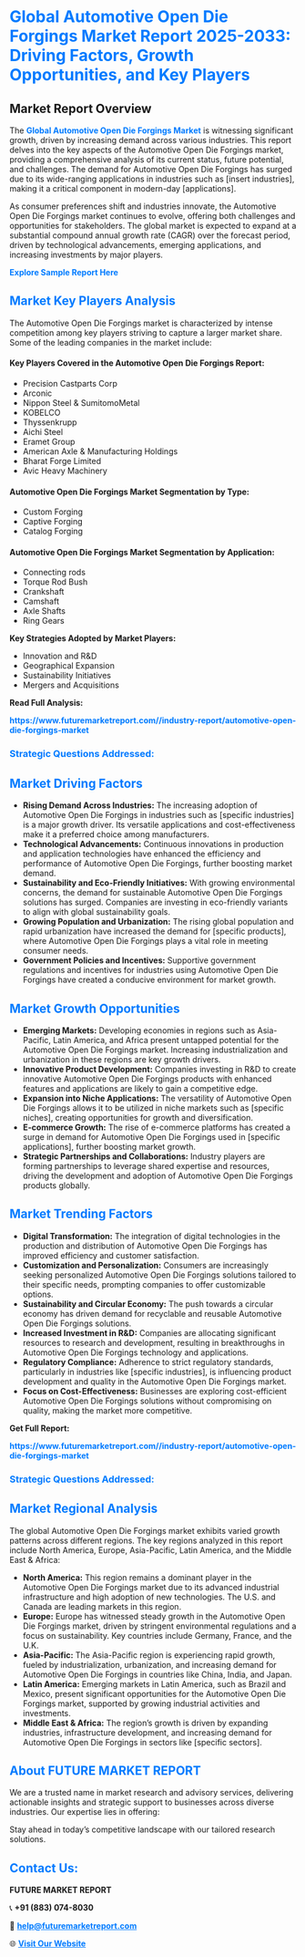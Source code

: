<h1 style="color: #007BFF;">Global Automotive Open Die Forgings Market Report 2025-2033: Driving Factors, Growth Opportunities, and Key Players</h1>

<section id="overview">
<h2>Market Report Overview</h2>
<p>The <a href="https://www.futuremarketreport.com//industry-report/automotive-open-die-forgings-market" style="color: #007BFF; text-decoration: none;"><strong>Global Automotive Open Die Forgings Market</strong></a> is witnessing significant growth, driven by increasing demand across various industries. This report delves into the key aspects of the Automotive Open Die Forgings market, providing a comprehensive analysis of its current status, future potential, and challenges. The demand for Automotive Open Die Forgings has surged due to its wide-ranging applications in industries such as [insert industries], making it a critical component in modern-day [applications].</p>
<p>As consumer preferences shift and industries innovate, the Automotive Open Die Forgings market continues to evolve, offering both challenges and opportunities for stakeholders. The global market is expected to expand at a substantial compound annual growth rate (CAGR) over the forecast period, driven by technological advancements, emerging applications, and increasing investments by major players.</p>
</section>

<section id="overview">
<p><a href="https://www.futuremarketreport.com//request-sample/reportId=49826" style="color: #007BFF; text-decoration: none;"><strong>Explore Sample Report Here</strong></a></p>
</section>

<section id="key-players">
<h2 style="color: #007BFF;">Market Key Players Analysis</h2>
<p>The Automotive Open Die Forgings market is characterized by intense competition among key players striving to capture a larger market share. Some of the leading companies in the market include:</p>
<h4>Key Players Covered in the Automotive Open Die Forgings Report:</h4>
<ul><li>Precision Castparts Corp</li><li>Arconic</li><li>Nippon Steel &amp; SumitomoMetal</li><li>KOBELCO</li><li>Thyssenkrupp</li><li>Aichi Steel</li><li>Eramet Group</li><li>American Axle &amp; Manufacturing Holdings</li><li>Bharat Forge Limited</li><li>Avic Heavy Machinery</li></ul>
<h4>Automotive Open Die Forgings Market Segmentation by Type:</h4>
<ul><li>Custom Forging</li><li>Captive Forging</li><li>Catalog Forging</li></ul>

<h4>Automotive Open Die Forgings Market Segmentation by Application:</h4>
<ul><li>Connecting rods</li><li>Torque Rod Bush</li><li>Crankshaft</li><li>Camshaft</li><li>Axle Shafts</li><li>Ring Gears</li></ul>
<p><strong>Key Strategies Adopted by Market Players:</strong></p>
<ul>
<li>Innovation and R&D</li>
<li>Geographical Expansion</li>
<li>Sustainability Initiatives</li>
<li>Mergers and Acquisitions</li>
</ul>
</section>

<section>
<p><strong>Read Full Analysis: </strong></p><a href="https://www.futuremarketreport.com//industry-report/automotive-open-die-forgings-market" style="color: #007BFF; text-decoration: none;"><strong>https://www.futuremarketreport.com//industry-report/automotive-open-die-forgings-market</strong></a>
<h3 style="color: #007BFF;">Strategic Questions Addressed:</h3>
</section>

<section id="driving-factors">
<h2 style="color: #007BFF;">Market Driving Factors</h2>
<ul>
<li><strong>Rising Demand Across Industries:</strong> The increasing adoption of Automotive Open Die Forgings in industries such as [specific industries] is a major growth driver. Its versatile applications and cost-effectiveness make it a preferred choice among manufacturers.</li>
<li><strong>Technological Advancements:</strong> Continuous innovations in production and application technologies have enhanced the efficiency and performance of Automotive Open Die Forgings, further boosting market demand.</li>
<li><strong>Sustainability and Eco-Friendly Initiatives:</strong> With growing environmental concerns, the demand for sustainable Automotive Open Die Forgings solutions has surged. Companies are investing in eco-friendly variants to align with global sustainability goals.</li>
<li><strong>Growing Population and Urbanization:</strong> The rising global population and rapid urbanization have increased the demand for [specific products], where Automotive Open Die Forgings plays a vital role in meeting consumer needs.</li>
<li><strong>Government Policies and Incentives:</strong> Supportive government regulations and incentives for industries using Automotive Open Die Forgings have created a conducive environment for market growth.</li>
</ul>
</section>

<section id="growth-opportunities">
<h2 style="color: #007BFF;">Market Growth Opportunities</h2>
<ul>
<li><strong>Emerging Markets:</strong> Developing economies in regions such as Asia-Pacific, Latin America, and Africa present untapped potential for the Automotive Open Die Forgings market. Increasing industrialization and urbanization in these regions are key growth drivers.</li>
<li><strong>Innovative Product Development:</strong> Companies investing in R&D to create innovative Automotive Open Die Forgings products with enhanced features and applications are likely to gain a competitive edge.</li>
<li><strong>Expansion into Niche Applications:</strong> The versatility of Automotive Open Die Forgings allows it to be utilized in niche markets such as [specific niches], creating opportunities for growth and diversification.</li>
<li><strong>E-commerce Growth:</strong> The rise of e-commerce platforms has created a surge in demand for Automotive Open Die Forgings used in [specific applications], further boosting market growth.</li>
<li><strong>Strategic Partnerships and Collaborations:</strong> Industry players are forming partnerships to leverage shared expertise and resources, driving the development and adoption of Automotive Open Die Forgings products globally.</li>
</ul>
</section>

<section id="trending-factors">
<h2 style="color: #007BFF;">Market Trending Factors</h2>
<ul>
<li><strong>Digital Transformation:</strong> The integration of digital technologies in the production and distribution of Automotive Open Die Forgings has improved efficiency and customer satisfaction.</li>
<li><strong>Customization and Personalization:</strong> Consumers are increasingly seeking personalized Automotive Open Die Forgings solutions tailored to their specific needs, prompting companies to offer customizable options.</li>
<li><strong>Sustainability and Circular Economy:</strong> The push towards a circular economy has driven demand for recyclable and reusable Automotive Open Die Forgings solutions.</li>
<li><strong>Increased Investment in R&D:</strong> Companies are allocating significant resources to research and development, resulting in breakthroughs in Automotive Open Die Forgings technology and applications.</li>
<li><strong>Regulatory Compliance:</strong> Adherence to strict regulatory standards, particularly in industries like [specific industries], is influencing product development and quality in the Automotive Open Die Forgings market.</li>
<li><strong>Focus on Cost-Effectiveness:</strong> Businesses are exploring cost-efficient Automotive Open Die Forgings solutions without compromising on quality, making the market more competitive.</li>
</ul>
</section>

<section>
<p><strong>Get Full Report: </strong></p><a href="https://www.futuremarketreport.com//industry-report/automotive-open-die-forgings-market" style="color: #007BFF; text-decoration: none;"><strong>https://www.futuremarketreport.com//industry-report/automotive-open-die-forgings-market</strong></a>
<h3 style="color: #007BFF;">Strategic Questions Addressed:</h3>
</section>


<section id="regional-analysis">
<h2 style="color: #007BFF;">Market Regional Analysis</h2>
<p>The global Automotive Open Die Forgings market exhibits varied growth patterns across different regions. The key regions analyzed in this report include North America, Europe, Asia-Pacific, Latin America, and the Middle East & Africa:</p>
<ul>
<li><strong>North America:</strong> This region remains a dominant player in the Automotive Open Die Forgings market due to its advanced industrial infrastructure and high adoption of new technologies. The U.S. and Canada are leading markets in this region.</li>
<li><strong>Europe:</strong> Europe has witnessed steady growth in the Automotive Open Die Forgings market, driven by stringent environmental regulations and a focus on sustainability. Key countries include Germany, France, and the U.K.</li>
<li><strong>Asia-Pacific:</strong> The Asia-Pacific region is experiencing rapid growth, fueled by industrialization, urbanization, and increasing demand for Automotive Open Die Forgings in countries like China, India, and Japan.</li>
<li><strong>Latin America:</strong> Emerging markets in Latin America, such as Brazil and Mexico, present significant opportunities for the Automotive Open Die Forgings market, supported by growing industrial activities and investments.</li>
<li><strong>Middle East & Africa:</strong> The region’s growth is driven by expanding industries, infrastructure development, and increasing demand for Automotive Open Die Forgings in sectors like [specific sectors].</li>
</ul>
</section>

<footer>
<h2 style="color: #007BFF;">About FUTURE MARKET REPORT</h2>
<p>We are a trusted name in market research and advisory services, delivering actionable insights and strategic support to businesses across diverse industries. Our expertise lies in offering:</p>

<p>Stay ahead in today’s competitive landscape with our tailored research solutions.</p>

<h2 style="color: #007BFF;">Contact Us:</h2>
<p><strong>FUTURE MARKET REPORT</strong></p>
<p>📞 <strong>+91 (883) 074-8030</strong></p>
<p>📧 <strong><a href="mailto:help@futuremarketreport.com" style="color: #007BFF;">help@futuremarketreport.com</a></strong></p>
<p>🌐 <strong><a href="https://www.futuremarketreport.com/" style="color: #007BFF;">Visit Our Website</a></strong></p>
</footer>
